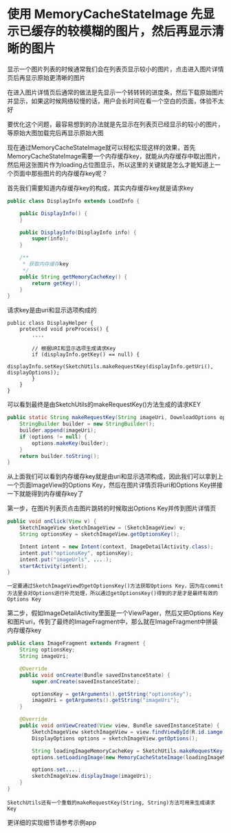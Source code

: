 # 使用 MemoryCacheStateImage 先显示已缓存的较模糊的图片，然后再显示清晰的图片

显示一个图片列表的时候通常我们会在列表页显示较小的图片，点击进入图片详情页后再显示原始更清晰的图片

在进入图片详情页后通常的做法是先显示一个转转转的进度条，然后下载原始图片并显示，如果这时候网络较慢的话，用户会长时间在看一个空白的页面，体验不太好

要优化这个问题，最容易想到的办法就是先显示在列表页已经显示的较小的图片，等原始大图加载完后再显示原始大图

现在通过MemoryCacheStateImage就可以轻松实现这样的效果，首先MemoryCacheStateImage需要一个内存缓存key，就能从内存缓存中取出图片，然后用这张图片作为loading占位图显示，所以这里的关键就是怎么才能知道上一个页面中那些图片的内存缓存key呢？

首先我们需要知道内存缓存key的构成，其实内存缓存key就是请求key
```java
public class DisplayInfo extends LoadInfo {

    public DisplayInfo() {
    }

    public DisplayInfo(DisplayInfo info) {
        super(info);
    }

    /**
     * 获取内存缓存key
     */
    public String getMemoryCacheKey() {
        return getKey();
    }
}
```

请求key是由uri和显示选项构成的
```
public class DisplayHelper {
    protected void preProcess() {
        ....

        // 根据URI和显示选项生成请求Key
        if (displayInfo.getKey() == null) {
            displayInfo.setKey(SketchUtils.makeRequestKey(displayInfo.getUri(), displayOptions));
        }
    }
}
```
可以看到最终是由SketchUtils的makeRequestKey()方法生成的请求KEY
```java
public static String makeRequestKey(String imageUri, DownloadOptions options) {
    StringBuilder builder = new StringBuilder();
    builder.append(imageUri);
    if (options != null) {
        options.makeKey(builder);
    }
    return builder.toString();
}
```

从上面我们可以看到内存缓存key就是由uri和显示选项构成，因此我们可以拿到上一个页面ImageView的Options Key，然后在图片详情页将uri和Options Key拼接一下就能得到内存缓存key了

第一步，在图片列表页点击图片跳转的时候取出Options Key并传到图片详情页
```java
public void onClick(View v) {
    SketchImageView sketchImageView = (SketchImageView) v;
    String optionsKey = sketchImageView.getOptionsKey();

    Intent intent = new Intent(context, ImageDetailActivity.class);
    intent.put("optionsKey", optionsKey);
    intent.put("imageUrls", ....);
    startActivity(intent);
}
```
`一定要通过SketchImageView的getOptionsKey()方法获取Options Key，因为在commit方法里会对Options进行补充处理，所以通过getOptionsKey()得到的才是才是最终有效的Options Key`

第二步，假如ImageDetailActivity里面是一个ViewPager，然后又把Options Key和图片uri，传到了最终的ImageFragment中，那么就在ImageFragment中拼装内存缓存key
```java
public class ImageFragment extends Fragment {
    String optionsKey;
    String imageUri;

    @Override
    public void onCreate(Bundle savedInstanceState) {
        super.onCreate(savedInstanceState);  

        optionsKey = getArguments().getString("optionsKey");
        imageUri = getArguments().getString("imageUri");
    }

    @Override
    public void onViewCreated(View view, Bundle savedInstanceState) {
        SketchImageView sketchImageView = view.findViewById(R.id.iamge);
        DisplayOptions options = sketchImageView.getOptions();

        String loadingImageMemoryCacheKey = SketchUtils.makeRequestKey(imageUri, optionsKey);       
        options.setLoadingImage(new MemoryCacheStateImage(loadingImageMemoryCacheKey));

        options.set....;
        sketchImageView.displayImage(imageUri);
    }
}
```
`SketchUtils还有一个重载的makeRequestKey(String, String)方法可用来生成请求Key`

更详细的实现细节请参考示例app
